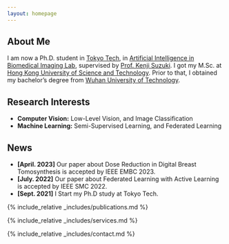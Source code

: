 ```yaml
---
layout: homepage
---
```


## About Me

I am now a Ph.D. student in <a href="https://www.titech.ac.jp/english">Tokyo Tech</a>, in <a href="http://suzukilab.first.iir.titech.ac.jp/">Artificial Intelligence in Biomedical Imaging Lab</a>, supervised by <a href="https://scholar.google.com/citations?user=MdNb8Z0AAAAJ">Prof. Kenji Suzuki</a>. I got my M.Sc. at <a href="https://hkust.edu.hk/">Hong Kong University of Science and Technology</a>. Prior to that, I obtained my bachelor’s degree from  <a href="https://www.whut.edu.cn/">Wuhan University of Technology</a>.


## Research Interests

- **Computer Vision:** Low-Level Vision, and Image Classification
- **Machine Learning:** Semi-Supervised Learning, and Federated Learning

## News

- **[April. 2023]** Our paper about Dose Reduction in Digital Breast Tomosynthesis is accepted by IEEE EMBC 2023.
- **[July. 2022]** Our paper about Federated Learning with Active Learning is accepted by IEEE SMC 2022.
- **[Sept. 2021]** I Start my Ph.D study at Tokyo Tech.

{% include_relative _includes/publications.md %}

{% include_relative _includes/services.md %}

{% include_relative _includes/contact.md %}

<div style="margin-top: 10px; width: 100px; display: flex; justify-content: center;">
    <script type="text/javascript" id="clstr_globe" src="//clustrmaps.com/globe.js?d=r658mGbOXBv4KifU2G2eoBk6CoRImBZPx-ZmAF1FQjk"></script>
</div>